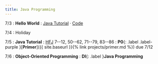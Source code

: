 ```yaml
---
title: Java Programming
---
```


7/3
: **Hello World**
  : [Java Tutorial](https://cse12x.github.io/java-tutorial/) · [Code](https://gist.github.com/kevinlin1/84ab2025f9508b0888fc4ad611a30b3c)

7/4
: Holiday

7/5
: **Java Tutorial**
  : [HFJ][] 7--12, 50--62, 71--79, 83--86
: **P0**{: .label .label-purple }[**Primer**]({{ site.baseurl }}{% link projects/primer.md %}) due 7/12

7/6
: **Object-Oriented Programming**
: **DI**{: .label }**Java Programming**

[HFJ]: https://www.rcsdk12.org/cms/lib/NY01001156/Centricity/Domain/4951/Head_First_Java_Second_Edition.pdf
